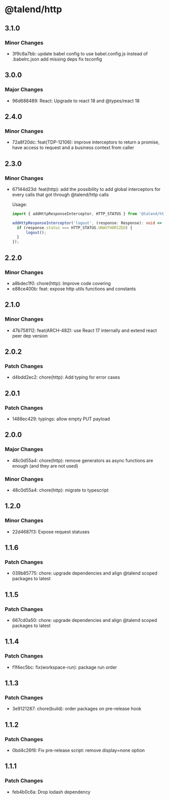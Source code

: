 # @talend/http

## 3.1.0

### Minor Changes

- 3f9c8a7bb: update babel config to use babel.config.js instead of .babelrc.json
  add missing deps
  fix tsconfig

## 3.0.0

### Major Changes

- 96d688489: React: Upgrade to react 18 and @types/react 18

## 2.4.0

### Minor Changes

- 72a8f20dc: feat(TDP-12106): improve interceptors to return a promise, have access to request and a business context from caller

## 2.3.0

### Minor Changes

- 67144d23d: feat(http): add the possibility to add global interceptors for every calls that got through @talend/http calls

  Usage:

  ```typescript
  import { addHttpResponseInterceptor, HTTP_STATUS } from '@talend/http';

  addHttpResponseInterceptor('logout', (response: Response): void => {
  	if (response.status === HTTP_STATUS.UNAUTHORIZED) {
  		logout();
  	}
  });
  ```

## 2.2.0

### Minor Changes

- a8bdec1f0: chore(http): Improve code covering
- e88ce400b: feat: expose http utils functions and constants

## 2.1.0

### Minor Changes

- 47b758112: feat(ARCH-482): use React 17 internally and extend react peer dep version

## 2.0.2

### Patch Changes

- d4bdd2ec2: chore(http): Add typing for error cases

## 2.0.1

### Patch Changes

- 1488ec429: typings: allow empty PUT payload

## 2.0.0

### Major Changes

- 48c0d55a4: chore(http): remove generators as async functions are enough (and they are not used)

### Minor Changes

- 48c0d55a4: chore(http): migrate to typescript

## 1.2.0

### Minor Changes

- 22d4687f3: Expose request statuses

## 1.1.6

### Patch Changes

- 039b85775: chore: upgrade dependencies and align @talend scoped packages to latest

## 1.1.5

### Patch Changes

- 667cd0a50: chore: upgrade dependencies and align @talend scoped packages to latest

## 1.1.4

### Patch Changes

- f1f4ec5bc: fix(workspace-run): package run order

## 1.1.3

### Patch Changes

- 3e9121287: chore(build): order packages on pre-release hook

## 1.1.2

### Patch Changes

- 0bd4c26f8: Fix pre-release script: remove display=none option

## 1.1.1

### Patch Changes

- feb4b0c6a: Drop lodash dependency
